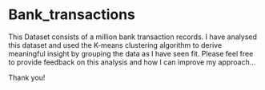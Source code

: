 # Bank_transactions

This Dataset consists of a million bank transaction records. 
I have analysed this dataset and used the K-means clustering algorithm to derive meaningful insight by grouping the data as I have seen fit.
Please feel free to provide feedback on this analysis and how I can improve my approach...

Thank you!

